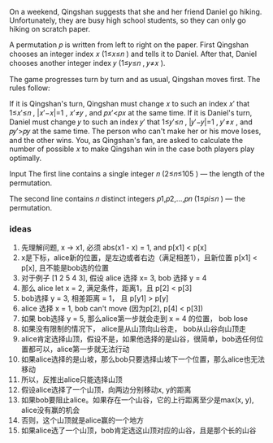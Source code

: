 On a weekend, Qingshan suggests that she and her friend Daniel go hiking. Unfortunately, they are busy high school students, so they can only go hiking on scratch paper.

A permutation 𝑝
 is written from left to right on the paper. First Qingshan chooses an integer index 𝑥
 (1≤𝑥≤𝑛
) and tells it to Daniel. After that, Daniel chooses another integer index 𝑦
 (1≤𝑦≤𝑛
, 𝑦≠𝑥
).

The game progresses turn by turn and as usual, Qingshan moves first. The rules follow:

If it is Qingshan's turn, Qingshan must change 𝑥
 to such an index 𝑥′
 that 1≤𝑥′≤𝑛
, |𝑥′−𝑥|=1
, 𝑥′≠𝑦
, and 𝑝𝑥′<𝑝𝑥
 at the same time.
If it is Daniel's turn, Daniel must change 𝑦
 to such an index 𝑦′
 that 1≤𝑦′≤𝑛
, |𝑦′−𝑦|=1
, 𝑦′≠𝑥
, and 𝑝𝑦′>𝑝𝑦
 at the same time.
The person who can't make her or his move loses, and the other wins. You, as Qingshan's fan, are asked to calculate the number of possible 𝑥
 to make Qingshan win in the case both players play optimally.

Input
The first line contains a single integer 𝑛
 (2≤𝑛≤105
) — the length of the permutation.

The second line contains 𝑛
 distinct integers 𝑝1,𝑝2,…,𝑝𝑛
 (1≤𝑝𝑖≤𝑛
) — the permutation.

### ideas
1. 先理解问题, x -> x1, 必须 abs(x1 - x) = 1, and p[x1] < p[x]
2. x是下标，alice新的位置，是左边或者右边（满足相差1），且新位置 p[x1] < p[x], 且不能是bob选的位置
3. 对于例子 [1 2 5 4 3], 假设 alice 选择 x= 3, bob 选择 y = 4
4. 那么 alice let x = 2, 满足条件，距离1，且 p[2] < p[3]
5. bob选择 y = 3, 相差距离 = 1， 且 p[y1] > p[y]
6. alice 选择 x = 1, bob can't move (因为p[2], p[4] < p[3])
7. 如果 bob选择 y = 5, 那么alice第一步就会走到 x = 4 的位置， bob lose
8. 如果没有限制的情况下， alice是从山顶向山谷走， bob从山谷向山顶走
9. alice肯定选择山顶，假设不是，如果他选择的是山谷，很简单，bob选任何位置都可以，alice第一步就无法行动
10. 如果alice选择的是山坡，那么bob只要选择山坡下一个位置，那么alice也无法移动
11. 所以，反推出alice只能选择山顶
12. 假设alice选择了一个山顶，向两边分别移动x, y的距离
13. 如果bob要阻止alice。如果存在一个山谷，它的上行距离至少是max(x, y), alice没有赢的机会
14. 否则，这个山顶就是alice赢的一个地方
15. 如果alice选了一个山顶，bob肯定选这山顶对应的山谷，且是那个长的山谷